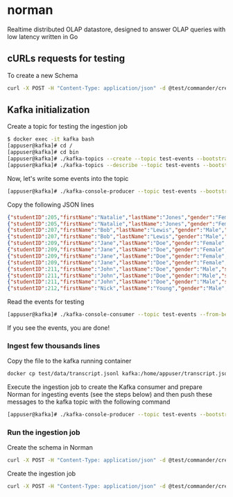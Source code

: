 # norman

Realtime distributed OLAP datastore, designed to answer OLAP queries with low latency written in Go

## cURLs requests for testing

To create a new Schema

```bash
curl -X POST -H "Content-Type: application/json" -d @test/commander/create_schema_flights.json http://localhost:8080/commander/v1/tenants/default/schemas
```

## Kafka initialization

Create a topic for testing the ingestion job

```bash
$ docker exec -it kafka bash
[appuser@kafka]# cd /
[appuser@kafka]# cd bin
[appuser@kafka]# ./kafka-topics --create --topic test-events --bootstrap-server localhost:9092
[appuser@kafka]# ./kafka-topics --describe --topic test-events --bootstrap-server localhost:9092
```

Now, let's write some events into the topic

```bash
[appuser@kafka]# ./kafka-console-producer --topic test-events --bootstrap-server localhost:9092
```

Copy the following JSON lines

```JSON
{"studentID":205,"firstName":"Natalie","lastName":"Jones","gender":"Female","subject":"Maths","score":3.8,"timestampInEpoch":1571900400000}
{"studentID":205,"firstName":"Natalie","lastName":"Jones","gender":"Female","subject":"History","score":3.5,"timestampInEpoch":1571900400000}
{"studentID":207,"firstName":"Bob","lastName":"Lewis","gender":"Male","subject":"Maths","score":3.2,"timestampInEpoch":1571900400000}
{"studentID":207,"firstName":"Bob","lastName":"Lewis","gender":"Male","subject":"Chemistry","score":3.6,"timestampInEpoch":1572418800000}
{"studentID":209,"firstName":"Jane","lastName":"Doe","gender":"Female","subject":"Geography","score":3.8,"timestampInEpoch":1572505200000}
{"studentID":209,"firstName":"Jane","lastName":"Doe","gender":"Female","subject":"English","score":3.5,"timestampInEpoch":1572505200000}
{"studentID":209,"firstName":"Jane","lastName":"Doe","gender":"Female","subject":"Maths","score":3.2,"timestampInEpoch":1572678000000}
{"studentID":209,"firstName":"Jane","lastName":"Doe","gender":"Female","subject":"Physics","score":3.6,"timestampInEpoch":1572678000000}
{"studentID":211,"firstName":"John","lastName":"Doe","gender":"Male","subject":"Maths","score":3.8,"timestampInEpoch":1572678000000}
{"studentID":211,"firstName":"John","lastName":"Doe","gender":"Male","subject":"English","score":3.5,"timestampInEpoch":1572678000000}
{"studentID":211,"firstName":"John","lastName":"Doe","gender":"Male","subject":"History","score":3.2,"timestampInEpoch":1572854400000}
{"studentID":212,"firstName":"Nick","lastName":"Young","gender":"Male","subject":"History","score":3.6,"timestampInEpoch":1572854400000}
```

Read the events for testing

```bash
[appuser@kafka]# ./kafka-console-consumer --topic test-events --from-beginning --bootstrap-server localhost:9092
```

If you see the events, you are done!

### Ingest few thousands lines

Copy the file to the kafka running container

```bash
docker cp test/data/transcript.jsonl kafka:/home/appuser/transcript.json
```

Execute the ingestion job to create the Kafka consumer and prepare Norman for ingesting events (see the steps below) and then push these messages to the kafka topic with the following command

```bash
[appuser@kafka]# ./kafka-console-producer --topic test-events --bootstrap-server localhost:9092 < /home/appuser/transcript.json
```

### Run the ingestion job

Create the schema in Norman

```bash
curl -X POST -H "Content-Type: application/json" -d @test/commander/create_schema_transcript.json http://localhost:8080/commander/v1/tenants/default/tables
```

Create the ingestion job

```bash
curl -X POST -H "Content-Type: application/json" -d @test/commander/create_job_transcript.json http://localhost:8080/commander/v1/tenants/default/jobs
```
